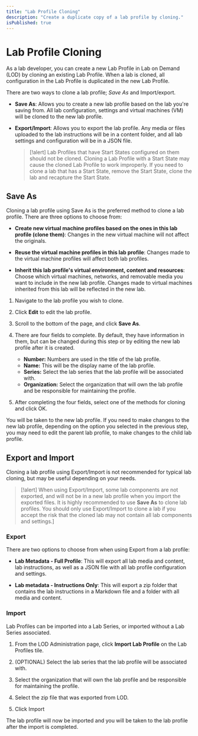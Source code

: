 ```yaml
---
title: "Lab Profile Cloning"
description: "Create a duplicate copy of a lab profile by cloning."
isPublished: true
---
```


# Lab Profile Cloning 

As a lab developer, you can create a new Lab Profile in Lab on Demand (LOD) by cloning an existing Lab Profile. When a lab is cloned, all configuration in the Lab Profile is duplicated in the new Lab Profile. 

There are two ways to clone a lab profile;  _Save As_ and Import/export. 

- **Save As**: Allows you to create a new lab profile based on the lab you're saving from. All lab configuration, settings and virtual machines (VM) will be cloned to the new lab profile.

- **Export/Import**: Allows you to export the lab profile. Any media or files uploaded to the lab instructions will be in a content folder, and all lab settings and configuration will be in a JSON file. 

    >[!alert] Lab Profiles that have Start States configured on them should not be cloned. Cloning a Lab Profile with a Start State may cause the cloned Lab Profile to work improperly. If you need to clone a lab that has a Start State, remove the Start State, clone the lab and recapture the Start State. 

## Save As

Cloning a lab profile using Save As is the preferred method to clone a lab profile. There are three options to choose from: 

- **Create new virtual machine profiles based on the ones in this lab profile (clone them)**: Changes in the new virtual machine will not affect the originals. 

- **Reuse the virtual machine profiles in this lab profile**: Changes made to the virtual machine profiles will affect both lab profiles. 

- **Inherit this lab profile's virtual environment, content and resources**: Choose which virtual machines, networks, and removable media you want to include in the new lab profile. Changes made to virtual machines inherited from this lab will be reflected in the new lab. 

1. Navigate to the lab profile you wish to clone. 

1. Click **Edit** to edit the lab profile. 

1. Scroll to the bottom of the page, and click **Save As**. 

1. There are four fields to complete. By default, they have information in them, but can be changed during this step or by editing the new lab profile after it is created. 

    - **Number:** Numbers are used in the title of the lab profile. 
    - **Name:** This will be the display name of the lab profile.
    - **Series:** Select the lab series that the lab profile will be associated    with.
    - **Organization:** Select the organization that will own the lab profile and be responsible for maintaining the profile. 

1. After completing the four fields, select one of the methods for cloning and click OK. 

You will be taken to the new lab profile. If you need to make changes to the new lab profile, depending on the option you selected in the previous step, you may need to edit the parent lab profile, to make changes to the child lab profile. 

## Export and Import

Cloning a lab profile using Export/Import is not recommended for typical lab cloning, but may be useful depending on your needs. 

>[!alert] When using Export/Import, some lab components are not exported, and will not be in a new lab profile when you import the exported files. It is highly recommended to use **Save As** to clone lab profiles. You should only use Export/Import to clone a lab if you accept the risk that the cloned lab may not contain all lab components and settings.]

### Export

There are two options to choose from when using Export from a lab profile: 

- **Lab Metadata - Full Profile**: This will export all lab media and content, lab instructions, as well as a JSON file with all lab profile configuration and settings. 

- **Lab metadata - Instructions Only**: This will export a zip folder that contains the lab instructions in a Markdown file and a folder with all media and content. 

### Import

Lab Profiles can be imported into a Lab Series, or imported without a Lab Series associated. 

1. From the LOD Administration page, click **Import Lab Profile** on the Lab Profiles tile. 

1. (OPTIONAL) Select the lab series that the lab profile will be associated with.

1. Select the organization that will own the lab profile and be responsible for maintaining the profile. 

1. Select the zip file that was exported from LOD. 

1. Click Import

The lab profile will now be imported and you will be taken to the lab profile after the import is completed. 














